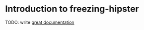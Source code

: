 # Introduction to freezing-hipster

TODO: write [great documentation](http://jacobian.org/writing/great-documentation/what-to-write/)
